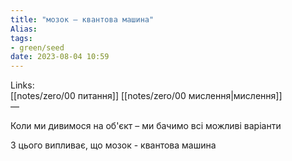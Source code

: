 ```yaml
---
title: "мозок – квантова машина"
Alias: 
tags:
- green/seed
date: 2023-08-04 10:59
---
```

Links:  
[[notes/zero/00 питання]] [[notes/zero/00 мислення|мислення]]  
— 

Коли ми дивимося на об'єкт – ми бачимо всі можливі варіанти

З цього випливає, що мозок - квантова машина
